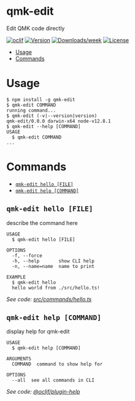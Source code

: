 qmk-edit
========

Edit QMK code directly

[![oclif](https://img.shields.io/badge/cli-oclif-brightgreen.svg)](https://oclif.io)
[![Version](https://img.shields.io/npm/v/qmk-edit.svg)](https://npmjs.org/package/qmk-edit)
[![Downloads/week](https://img.shields.io/npm/dw/qmk-edit.svg)](https://npmjs.org/package/qmk-edit)
[![License](https://img.shields.io/npm/l/qmk-edit.svg)](https://github.com/filoxo/qmk-edit/blob/master/package.json)

<!-- toc -->
* [Usage](#usage)
* [Commands](#commands)
<!-- tocstop -->
# Usage
<!-- usage -->
```sh-session
$ npm install -g qmk-edit
$ qmk-edit COMMAND
running command...
$ qmk-edit (-v|--version|version)
qmk-edit/0.0.0 darwin-x64 node-v12.8.1
$ qmk-edit --help [COMMAND]
USAGE
  $ qmk-edit COMMAND
...
```
<!-- usagestop -->
# Commands
<!-- commands -->
* [`qmk-edit hello [FILE]`](#qmk-edit-hello-file)
* [`qmk-edit help [COMMAND]`](#qmk-edit-help-command)

## `qmk-edit hello [FILE]`

describe the command here

```
USAGE
  $ qmk-edit hello [FILE]

OPTIONS
  -f, --force
  -h, --help       show CLI help
  -n, --name=name  name to print

EXAMPLE
  $ qmk-edit hello
  hello world from ./src/hello.ts!
```

_See code: [src/commands/hello.ts](https://github.com/filoxo/qmk-edit/blob/v0.0.0/src/commands/hello.ts)_

## `qmk-edit help [COMMAND]`

display help for qmk-edit

```
USAGE
  $ qmk-edit help [COMMAND]

ARGUMENTS
  COMMAND  command to show help for

OPTIONS
  --all  see all commands in CLI
```

_See code: [@oclif/plugin-help](https://github.com/oclif/plugin-help/blob/v3.2.0/src/commands/help.ts)_
<!-- commandsstop -->

